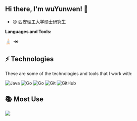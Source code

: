 <div>
  <img src="https://github-readme-stats.vercel.app/api?username=Ostrich5yw&show_icons=true" alt="" align="right" style="margin-bottom: 20px;" />
</div>


## Hi there, I'm wuYunwen! 👋

- 😄 西安理工大学硕士研究生


**Languages and Tools:**  

<code><img height="20" src="https://raw.githubusercontent.com/github/explore/80688e429a7d4ef2fca1e82350fe8e3517d3494d/topics/java/java.png"></code>
<code><img height="20" src="https://raw.githubusercontent.com/github/explore/80688e429a7d4ef2fca1e82350fe8e3517d3494d/topics/go/go.png"></code>

## ⚡ Technologies

These are some of the technologies and tools that I work with:

![Java](https://img.shields.io/badge/-Java-black?style=flat-square&logo=java)
![Go](https://img.shields.io/badge/-Go-black?style=flat-square&logo=go)
![Go](https://img.shields.io/badge/-DeepLearing-black?style=flat-square&logo=deeplearing)
![Git](https://img.shields.io/badge/-Git-black?style=flat-square&logo=git)
![GitHub](https://img.shields.io/badge/-GitHub-181717?style=flat-square&logo=github)

## 📚 Most Use

<div>
  <img src="https://github-readme-stats.vercel.app/api/top-langs/?username=Ostrich5yw&layout=compact"   style="margin-bottom: 20px;" />
</div>
